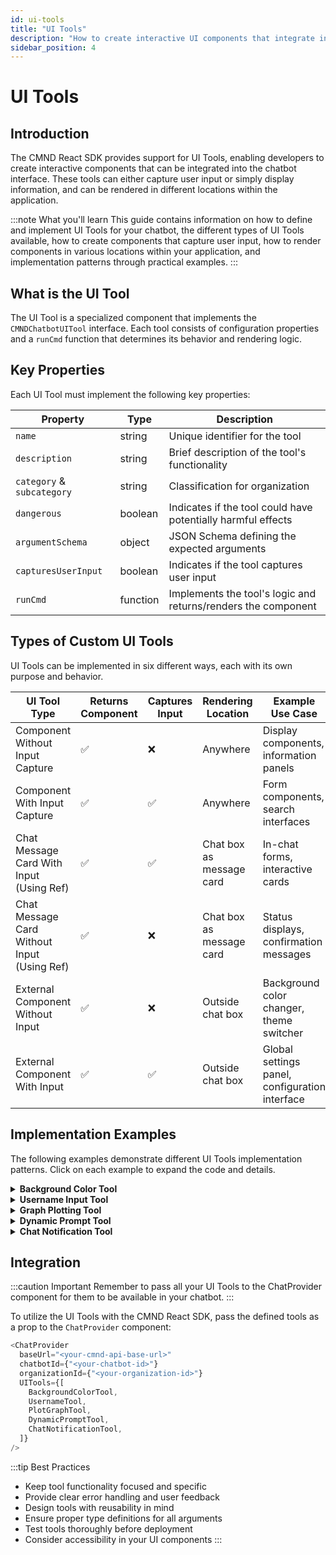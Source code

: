 ```yaml
---
id: ui-tools
title: "UI Tools"
description: "How to create interactive UI components that integrate into your chatbot interface"
sidebar_position: 4
---
```


# UI Tools

## Introduction

The CMND React SDK provides support for UI Tools, enabling developers to create interactive components that can be integrated into the chatbot interface. These tools can either capture user input or simply display information, and can be rendered in different locations within the application.

:::note What you'll learn
This guide contains information on how to define and implement UI Tools for your chatbot, the different types of UI Tools available, how to create components that capture user input, how to render components in various locations within your application, and implementation patterns through practical examples.
:::

## What is the UI Tool

The UI Tool is a specialized component that implements the `CMNDChatbotUITool` interface. Each tool consists of configuration properties and a `runCmd` function that determines its behavior and rendering logic.

## Key Properties

Each UI Tool must implement the following key properties:

| Property                   | Type     | Description                                                   |
| -------------------------- | -------- | ------------------------------------------------------------- |
| `name`                     | string   | Unique identifier for the tool                                |
| `description`              | string   | Brief description of the tool's functionality                 |
| `category` & `subcategory` | string   | Classification for organization                               |
| `dangerous`                | boolean  | Indicates if the tool could have potentially harmful effects  |
| `argumentSchema`           | object   | JSON Schema defining the expected arguments                   |
| `capturesUserInput`        | boolean  | Indicates if the tool captures user input                     |
| `runCmd`                   | function | Implements the tool's logic and returns/renders the component |

## Types of Custom UI Tools

UI Tools can be implemented in six different ways, each with its own purpose and behavior.

| UI Tool Type                                | Returns Component | Captures Input | Rendering Location       | Example Use Case                               |
| ------------------------------------------- | ----------------- | -------------- | ------------------------ | ---------------------------------------------- |
| Component Without Input Capture             | ✅                | ❌             | Anywhere                 | Display components, information panels         |
| Component With Input Capture                | ✅                | ✅             | Anywhere                 | Form components, search interfaces             |
| Chat Message Card With Input (Using Ref)    | ✅                | ✅             | Chat box as message card | In-chat forms, interactive cards               |
| Chat Message Card Without Input (Using Ref) | ✅                | ❌             | Chat box as message card | Status displays, confirmation messages         |
| External Component Without Input            | ✅                | ❌             | Outside chat box         | Background color changer, theme switcher       |
| External Component With Input               | ✅                | ✅             | Outside chat box         | Global settings panel, configuration interface |

## Implementation Examples

The following examples demonstrate different UI Tools implementation patterns. Click on each example to expand the code and details.

<details>
<summary><strong>Background Color Tool</strong></summary>

This tool demonstrates a simple UI tool that changes the page background color without capturing user input:

```typescript title="tsx" showLineNumbers
const BackgroundColorTool: CMNDChatbotUITool = {
  name: "change_background_color",
  description: "Changes the background color of the page",
  category: "UI",
  subcategory: "BG",
  dangerous: false,
  associatedCommands: [],
  prerequisites: [],
  argumentSchema: {
    type: "object",
    properties: {
      bgColor: {
        type: "string",
        minLength: 1,
        errorMessage: {
          required: "Background Color is required",
        },
      },
    },
    required: ["bgColor"],
  },
  rerun: true,
  rerunWithDifferentParameters: true,
  capturesUserInput: false,
  runCmd: ({ functionArgs, previousRunResults, captureResults }, ref) => {
    const { bgColor } = functionArgs;
    const messageContainer = ref;
    if (messageContainer) {
      messageContainer.current.innerHTML = `Background color changed to ${bgColor}`;
    }
    document.body.style.backgroundColor = bgColor;
    if (!previousRunResults) {
      captureResults(`Background color changed to ${bgColor}`);
    }
  },
};
```

:::info **Key Features:**

- External component without input capture
- Changes page background color
- Updates message container with confirmation text
- Captures results for future reference
  :::

</details>

<details>
<summary><strong>Username Input Tool</strong></summary>

This tool demonstrates a UI tool that captures user input through a form component:

```typescript title="tsx" showLineNumbers
export const UsernameTool: CMNDChatbotUITool = {
  name: "capture_username",
  description: "Captures username through an input field",
  category: "UI",
  subcategory: "Input",
  dangerous: false,
  associatedCommands: [],
  prerequisites: [],
  argumentSchema: {
    type: "object",
    properties: {
      placeholder: {
        type: "string",
        default: "Enter username",
      },
    },
  },
  rerun: true,
  rerunWithDifferentParameters: true,
  capturesUserInput: true,
  runCmd: ({ functionArgs, captureResults, previousRunResults }, ref) => {
    const UsernameComponent = () => {
      const [username, setUsername] = useState(previousRunResults || "");

      const handleSubmit = () => {
        if (username.trim()) {
          if (captureResults) {
            captureResults(username);
          }
          if (ref?.current) {
            ref.current.innerHTML = `Username set to: ${username}`;
          }
        }
      };

      return (
        <div style={{ display: "flex", gap: "8px" }}>
          <input
            type="text"
            value={username}
            onChange={(e) => setUsername(e.target.value)}
            placeholder={functionArgs?.placeholder || "Enter username"}
            style={{
              padding: "4px 8px",
              border: "1px solid #ccc",
              borderRadius: "4px",
              color: "#333",
            }}
          />
          <button
            onClick={handleSubmit}
            style={{
              padding: "4px 12px",
              backgroundColor: "#007bff",
              color: "white",
              border: "none",
              borderRadius: "4px",
              cursor: "pointer",
            }}
          >
            Set Username
          </button>
        </div>
      );
    };

    return <UsernameComponent />;
  },
};
```

:::info **Key Features:**

- Component with input capture
- Uses React state to manage input
- Custom styling for form elements
- Captures and returns username data
  :::

</details>

<details>
<summary><strong>Graph Plotting Tool</strong></summary>

This tool demonstrates a UI tool that plots a graph based on the function argument data:

```typescript title="tsx" showLineNumbers
export const PlotGraphTool: CMNDChatbotUITool = {
  name: "plot_graph",
  description: "Plots a graph using Recharts",
  category: "visualization",
  dangerous: false,
  associatedCommands: [],
  prerequisites: [],
  argumentSchema: {
    type: "object",
    properties: {
      type: {
        type: "string",
        enum: ["line", "bar", "pie", "doughnut"],
        errorMessage: {
          required: "Graph type is required",
          enum: "Graph type must be one of: line, bar, pie, or doughnut",
        },
      },
      data: {
        type: "object",
        properties: {
          labels: {
            type: "array",
            items: { type: "string" },
            errorMessage: {
              required: "Labels for the graph are required",
            },
          },
          datasets: {
            type: "array",
            items: {
              type: "object",
              properties: {
                label: { type: "string" },
                data: {
                  type: "array",
                  items: { type: "number" },
                  errorMessage: {
                    required: "Dataset values are required",
                  },
                },
                backgroundColor: {
                  type: "array",
                  items: { type: "string" },
                },
                borderColor: {
                  type: "array",
                  items: { type: "string" },
                },
                borderWidth: { type: "number" },
              },
            },
          },
        },
        required: ["labels", "datasets"],
      },
    },
    required: ["type", "data"],
  },
  rerun: true,
  rerunWithDifferentParameters: true,
  capturesUserInput: true,

  runCmd: ({ functionArgs, captureResults, previousRunResults }) => {
    const GraphComponent = () => {
      const { type, data } = functionArgs;

      // Transform the data to Recharts format
      const transformedData = data.labels.map((label, index) => ({
        name: label,
        ...data.datasets.reduce((acc, dataset) => {
          acc[dataset.label] = dataset.data[index];
          return acc;
        }, {}),
      }));

      const renderGraph = () => {
        switch (type) {
          case "line":
            return (
              <ResponsiveContainer width={400} height={400}>
                <LineChart data={transformedData}>
                  <CartesianGrid strokeDasharray="3 3" />
                  <XAxis dataKey="name" />
                  <YAxis />
                  <Tooltip />
                  <Legend />
                  {data.datasets.map((dataset, index) => (
                    <Line
                      isAnimationActive={false}
                      key={dataset.label}
                      type="monotone"
                      dataKey={dataset.label}
                      stroke={
                        dataset.borderColor?.[0] ||
                        `#${Math.floor(Math.random() * 16777215).toString(16)}`
                      }
                    />
                  ))}
                </LineChart>
              </ResponsiveContainer>
            );

          case "bar":
            return (
              <ResponsiveContainer width={400} height={400}>
                <BarChart data={transformedData}>
                  <CartesianGrid strokeDasharray="3 3" />
                  <XAxis dataKey="name" />
                  <YAxis />
                  <Tooltip />
                  <Legend />
                  {data.datasets.map((dataset, index) => (
                    <Bar
                      isAnimationActive={false}
                      key={dataset.label}
                      dataKey={dataset.label}
                      fill={
                        dataset.backgroundColor?.[0] ||
                        `#${Math.floor(Math.random() * 16777215).toString(16)}`
                      }
                    />
                  ))}
                </BarChart>
              </ResponsiveContainer>
            );

          case "pie":
          case "doughnut":
            // For pie/doughnut, we need to transform data differently
            const pieData = data.labels.map((label, index) => ({
              name: label,
              value: data.datasets[0].data[index],
            }));

            return (
              <ResponsiveContainer width={400} height={400}>
                <PieChart>
                  <Pie
                    isAnimationActive={false}
                    data={pieData}
                    dataKey="value"
                    nameKey="name"
                    cx="50%"
                    cy="50%"
                    innerRadius={type === "doughnut" ? 60 : 0}
                    outerRadius={80}
                    fill="#8884d8"
                    label
                  />
                  <Tooltip />
                  <Legend />
                </PieChart>
              </ResponsiveContainer>
            );
        }
      };

      if (captureResults && !previousRunResults) {
        captureResults(`Graph of type ${type} rendered successfully`);
      }

      return (
        <div className="w-full h-[400px] border rounded-lg p-4 bg-white">
          {renderGraph()}
        </div>
      );
    };

    return <GraphComponent />;
  },
};
```

:::info **Key Features:**

- Component with data visualization capabilities
- Supports multiple chart types (line, bar, pie, doughnut)
- Transforms data for different chart formats
- Responsive container for better display
  :::

</details>

<details>
<summary><strong>Dynamic Prompt Tool</strong></summary>

This tool demonstrates a UI tool that dynamically generates prompts based on user input and predefined templates:

```typescript title="tsx" showLineNumbers
export const DynamicPromptTool: CMNDChatbotUITool = {
  name: "dynamic_prompt",
  description: "Prompts the user for any input with a custom message",
  category: "UI",
  subcategory: "Input",
  dangerous: false,
  associatedCommands: [],
  prerequisites: [],
  argumentSchema: {
    type: "object",
    properties: {
      message: {
        type: "string",
        default: "Please enter a value:",
      },
      defaultValue: {
        type: "string",
        default: "",
      },
    },
  },
  rerun: true,
  rerunWithDifferentParameters: true,
  capturesUserInput: true,
  runCmd: ({ functionArgs, captureResults, previousRunResults }, ref) => {
    const message = functionArgs?.message || "Please enter a value:";
    const defaultValue = functionArgs?.defaultValue || "";
    let userInput = previousRunResults || "";
    if (!previousRunResults) {
      userInput = prompt(message, defaultValue);
    }

    if (userInput !== null && userInput.trim()) {
      captureResults(userInput);
      if (ref?.current) {
        ref.current.innerHTML = `You entered: ${userInput}`;
      }
    }
  },
};
```

:::info **Key Features:**

- External component with input capture
- Uses browser's native prompt dialog
- Customizable message and default value
- Updates DOM reference with user input
  :::

</details>

<details>
<summary><strong>Chat Notification Tool</strong></summary>

This tool demonstrates a UI tool that triggers a toast within the chat interface:

```typescript title="tsx" showLineNumbers
export const ChatNotificationTool: CMNDChatbotUITool = {
  name: "chat_notification",
  description: "Displays a notification toast in the chat",
  category: "UI",
  subcategory: "Chat",
  dangerous: false,
  associatedCommands: [],
  prerequisites: [],
  argumentSchema: {
    type: "object",
    properties: {
      type: {
        type: "string",
        enum: ["info", "success", "warning", "error"],
        default: "info",
      },
      title: {
        type: "string",
        minLength: 1,
      },
      message: {
        type: "string",
        minLength: 1,
      },
      duration: {
        type: "number",
        default: 4000, // Default duration in milliseconds
      },
    },
    required: ["title", "message"],
  },
  rerun: true,
  rerunWithDifferentParameters: true,
  capturesUserInput: false,
  runCmd: ({ functionArgs, captureResults, previousRunResults }) => {
    const { type = "info", title, message, duration = 4000 } = functionArgs;

    const toastTypes = {
      info: toast,
      success: toast.success,
      warning: toast,
      error: toast.error,
    };

    if (!previousRunResults) {
      toastTypes[type](`${title}: ${message}`, {
        duration,
      });
      captureResults(`Notification displayed: ${title}: ${message}`);
      return <div>Notification displayed</div>;
    } else {
      if (previousRunResults) {
        return <div>Notification displayed</div>;
      }
    }
  },
};
```

:::info Key Features:

- External component without input capture
- Multiple notification types (info, success, warning, error)
- Configurable toast duration
- Returns confirmation component
  :::

</details>

## Integration

:::caution Important
Remember to pass all your UI Tools to the ChatProvider component for them to be available in your chatbot.
:::

To utilize the UI Tools with the CMND React SDK, pass the defined tools as a prop to the `ChatProvider` component:

```typescript title="tsx" showLineNumbers
<ChatProvider
  baseUrl="<your-cmnd-api-base-url>"
  chatbotId={"<your-chatbot-id>"}
  organizationId={"<your-organization-id>"}
  UITools={[
    BackgroundColorTool,
    UsernameTool,
    PlotGraphTool,
    DynamicPromptTool,
    ChatNotificationTool,
  ]}
/>
```

:::tip Best Practices

- Keep tool functionality focused and specific
- Provide clear error handling and user feedback
- Design tools with reusability in mind
- Ensure proper type definitions for all arguments
- Test tools thoroughly before deployment
- Consider accessibility in your UI components
  :::
